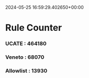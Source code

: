 2024-05-25 16:59:29.402650+00:00
# Rule Counter 
 ### UCATE : 464180

 ### Veneto : 68070

 ### Allowlist : 13930